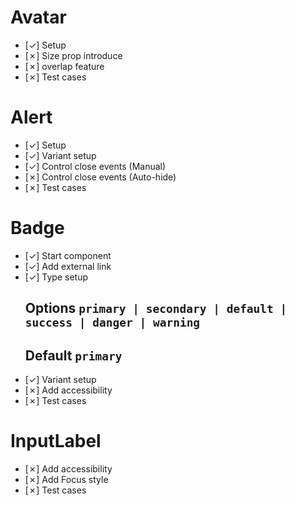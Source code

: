 # Avatar
-   [&check;] Setup
-   [&cross;] Size prop introduce
-   [&cross;] overlap feature
-   [&cross;] Test cases

# Alert 
-    [&check;] Setup
-    [&check;] Variant setup
-    [&check;] Control close events (Manual)
-    [&cross;] Control close events (Auto-hide)
-    [&cross;] Test cases


# Badge
-   [&check;] Start component
-   [&check;] Add external link
-   [&check;] Type setup 
      ## Options `primary | secondary | default | success | danger | warning`
      ## Default `primary`
-   [&check;] Variant setup
-   [&cross;] Add accessibility     
-   [&cross;] Test cases

# InputLabel
-   [&cross;] Add accessibility     
-   [&cross;] Add Focus style 
-   [&cross;] Test cases


